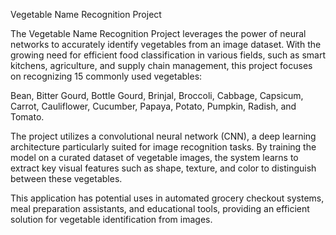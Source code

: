 Vegetable Name Recognition Project


The Vegetable Name Recognition Project leverages the power of neural networks to accurately identify vegetables from an image dataset. With the growing need for efficient food classification in various fields, such as smart kitchens, agriculture, and supply chain management, this project focuses on recognizing 15 commonly used vegetables:

Bean, Bitter Gourd, Bottle Gourd, Brinjal, Broccoli, Cabbage, Capsicum, Carrot, Cauliflower, Cucumber, Papaya, Potato, Pumpkin, Radish, and Tomato.

The project utilizes a convolutional neural network (CNN), a deep learning architecture particularly suited for image recognition tasks. By training the model on a curated dataset of vegetable images, the system learns to extract key visual features such as shape, texture, and color to distinguish between these vegetables.

This application has potential uses in automated grocery checkout systems, meal preparation assistants, and educational tools, providing an efficient solution for vegetable identification from images.
